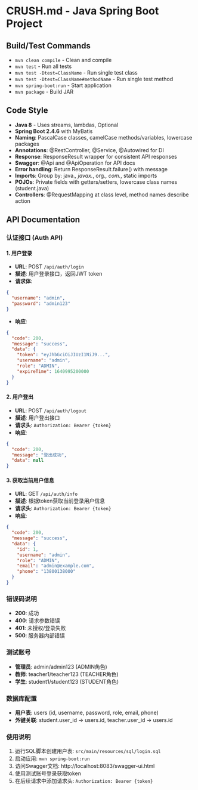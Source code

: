 # CRUSH.md - Java Spring Boot Project

## Build/Test Commands
- `mvn clean compile` - Clean and compile
- `mvn test` - Run all tests
- `mvn test -Dtest=ClassName` - Run single test class
- `mvn test -Dtest=ClassName#methodName` - Run single test method
- `mvn spring-boot:run` - Start application
- `mvn package` - Build JAR

## Code Style
- **Java 8** - Uses streams, lambdas, Optional
- **Spring Boot 2.4.6** with MyBatis
- **Naming**: PascalCase classes, camelCase methods/variables, lowercase packages
- **Annotations**: @RestController, @Service, @Autowired for DI
- **Response**: ResponseResult wrapper for consistent API responses
- **Swagger**: @Api and @ApiOperation for API docs
- **Error handling**: Return ResponseResult.failure() with message
- **Imports**: Group by: java.*, javax.*, org.*, com.*, static imports
- **POJOs**: Private fields with getters/setters, lowercase class names (student.java)
- **Controllers**: @RequestMapping at class level, method names describe action

## API Documentation

### 认证接口 (Auth API)

#### 1. 用户登录
- **URL**: POST `/api/auth/login`
- **描述**: 用户登录接口，返回JWT token
- **请求体**:
```json
{
  "username": "admin",
  "password": "admin123"
}
```
- **响应**:
```json
{
  "code": 200,
  "message": "success",
  "data": {
    "token": "eyJhbGciOiJIUzI1NiJ9...",
    "username": "admin",
    "role": "ADMIN",
    "expireTime": 1640995200000
  }
}
```

#### 2. 用户登出
- **URL**: POST `/api/auth/logout`
- **描述**: 用户登出接口
- **请求头**: `Authorization: Bearer {token}`
- **响应**:
```json
{
  "code": 200,
  "message": "登出成功",
  "data": null
}
```

#### 3. 获取当前用户信息
- **URL**: GET `/api/auth/info`
- **描述**: 根据token获取当前登录用户信息
- **请求头**: `Authorization: Bearer {token}`
- **响应**:
```json
{
  "code": 200,
  "message": "success",
  "data": {
    "id": 1,
    "username": "admin",
    "role": "ADMIN",
    "email": "admin@example.com",
    "phone": "13800138000"
  }
}
```

### 错误码说明
- **200**: 成功
- **400**: 请求参数错误
- **401**: 未授权/登录失败
- **500**: 服务器内部错误

### 测试账号
- **管理员**: admin/admin123 (ADMIN角色)
- **教师**: teacher1/teacher123 (TEACHER角色)
- **学生**: student1/student123 (STUDENT角色)

### 数据库配置
- **用户表**: users (id, username, password, role, email, phone)
- **外键关联**: student.user_id -> users.id, teacher.user_id -> users.id

### 使用说明
1. 运行SQL脚本创建用户表: `src/main/resources/sql/login.sql`
2. 启动应用: `mvn spring-boot:run`
3. 访问Swagger文档: http://localhost:8083/swagger-ui.html
4. 使用测试账号登录获取token
5. 在后续请求中添加请求头: `Authorization: Bearer {token}`